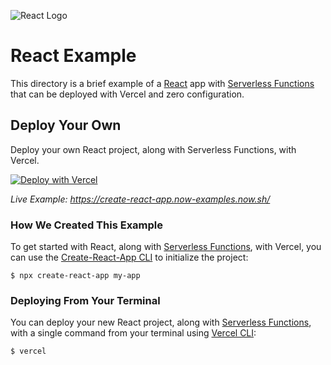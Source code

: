 ![React Logo](https://github.com/zeit/now/blob/master/packages/frameworks/logos/react.svg)

# React Example

This directory is a brief example of a [React](https://reactjs.org/) app with [Serverless Functions](https://vercel.com/docs/v2/serverless-functions/introduction) that can be deployed with Vercel and zero configuration.

## Deploy Your Own

Deploy your own React project, along with Serverless Functions, with Vercel.

[![Deploy with Vercel](https://vercel.com/button)](https://vercel.com/import/project?template=https://github.com/zeit/now/tree/master/examples/create-react-app-functions)

_Live Example: https://create-react-app.now-examples.now.sh/_

### How We Created This Example

To get started with React, along with [Serverless Functions](https://vercel.com/docs/v2/serverless-functions/introduction), with Vercel, you can use the [Create-React-App CLI](https://reactjs.org/docs/create-a-new-react-app.html#create-react-app) to initialize the project:

```shell
$ npx create-react-app my-app
```

### Deploying From Your Terminal

You can deploy your new React project, along with [Serverless Functions](https://vercel.com/docs/v2/serverless-functions/introduction), with a single command from your terminal using [Vercel CLI](https://vercel.com/download):

```shell
$ vercel
```
